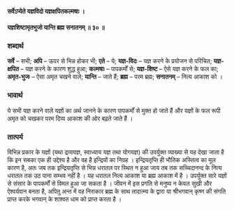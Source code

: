 #### सर्वेऽप्येते यज्ञविदो यज्ञक्षपितकल्मषाः ।
#### यज्ञशिष्टामृतभुजो यान्ति ब्रह्म सनातनम् ॥ ३० ॥

### शब्दार्थ

**सर्वे** – सभी; **अपि** – ऊपर से भिन्न होकर भी; **एते** – ये; **यज्ञ-विदः** – यज्ञ करने के प्रयोजन से परिचित; **यज्ञ-क्षपित** – यज्ञ करने  के कारण शुद्ध हुआ; **कल्मषाः** – पापकर्मों से; **यज्ञ-शिष्ट** – ऐसे यज्ञ करने  के फल का; **अमृत-भुजः** – ऐसा अमृत चखने वाले; **यान्ति** – जाते हैं; **ब्रह्म** – परम ब्रह्म; **सनातनम्** – नित्य आकाश को ।

### भावार्थ

ये सभी यज्ञ करने वाले यज्ञों का अर्थ जानने के कारण पापकर्मों से मुक्त हो जाते हैं और यज्ञों के फल रूपी अमृत को चखकर परम दिव्य आकाश की ओर बढ़ते जाते हैं ।

### तात्पर्य

विभिन्न प्रकार के यज्ञों (यथा द्रव्ययज्ञ, स्वाध्याय यज्ञ तथा योगयज्ञ) की उपर्युक्त व्याख्या से यह देखा जाता है कि इन सबका एक ही उद्देश्य है और वह है इन्द्रियों का निग्रह । इन्द्रियतृप्ति ही भौतिक अस्तित्व का मूल कारण है, अतः जब तक इन्द्रियतृप्ति से भिन्न धरातल पर स्थित न हुआ जाय तब तक सच्चिदानन्द के नित्य धरातल तक उठ पाना सम्भव नहीं है । यह धरातल नित्य आकाश या ब्रह्म आकाश में है । उपर्युक्त सारे यज्ञों से संसार के पापकर्मों से विमल हुआ जा सकता है । जीवन में इस प्रगति से मनुष्य न केवल सुखी और ऐश्वर्यवान बनता है, अपितु अन्त में वह निराकार ब्रह्म के साथ तादात्म्य के द्वारा या श्रीभगवान् कृष्ण की संगति प्राप्त करके भगवान् के शाश्वत धाम को प्राप्त करता है ।